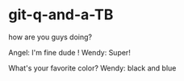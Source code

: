 # git-q-and-a-TB
how are you guys doing?

Angel: I'm fine dude !
Wendy: Super!

What's your favorite color?
Wendy: black and blue
